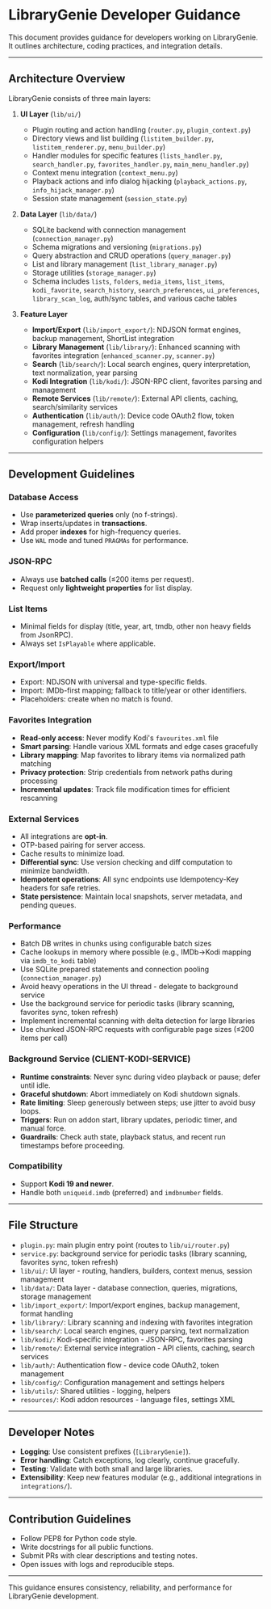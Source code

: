 # LibraryGenie Developer Guidance

This document provides guidance for developers working on LibraryGenie. It outlines architecture, coding practices, and integration details.

---

## Architecture Overview

LibraryGenie consists of three main layers:

1. **UI Layer** (`lib/ui/`)
   - Plugin routing and action handling (`router.py`, `plugin_context.py`)
   - Directory views and list building (`listitem_builder.py`, `listitem_renderer.py`, `menu_builder.py`)
   - Handler modules for specific features (`lists_handler.py`, `search_handler.py`, `favorites_handler.py`, `main_menu_handler.py`)
   - Context menu integration (`context_menu.py`)
   - Playback actions and info dialog hijacking (`playback_actions.py`, `info_hijack_manager.py`)
   - Session state management (`session_state.py`)

2. **Data Layer** (`lib/data/`)
   - SQLite backend with connection management (`connection_manager.py`)
   - Schema migrations and versioning (`migrations.py`)
   - Query abstraction and CRUD operations (`query_manager.py`)
   - List and library management (`list_library_manager.py`)
   - Storage utilities (`storage_manager.py`)
   - Schema includes `lists`, `folders`, `media_items`, `list_items`, `kodi_favorite`, `search_history`, `search_preferences`, `ui_preferences`, `library_scan_log`, auth/sync tables, and various cache tables

3. **Feature Layer**
   - **Import/Export** (`lib/import_export/`): NDJSON format engines, backup management, ShortList integration
   - **Library Management** (`lib/library/`): Enhanced scanning with favorites integration (`enhanced_scanner.py`, `scanner.py`)
   - **Search** (`lib/search/`): Local search engines, query interpretation, text normalization, year parsing
   - **Kodi Integration** (`lib/kodi/`): JSON-RPC client, favorites parsing and management
   - **Remote Services** (`lib/remote/`): External API clients, caching, search/similarity services
   - **Authentication** (`lib/auth/`): Device code OAuth2 flow, token management, refresh handling
   - **Configuration** (`lib/config/`): Settings management, favorites configuration helpers

---

## Development Guidelines

### Database Access
- Use **parameterized queries** only (no f-strings).  
- Wrap inserts/updates in **transactions**.  
- Add proper **indexes** for high-frequency queries.  
- Use `WAL` mode and tuned `PRAGMAs` for performance.

### JSON-RPC
- Always use **batched calls** (≤200 items per request).  
- Request only **lightweight properties** for list display.  

### List Items
- Minimal fields for display (title, year, art, tmdb, other non heavy fields from JsonRPC).  
- Always set `IsPlayable` where applicable.

### Export/Import
- Export: NDJSON with universal and type-specific fields.  
- Import: IMDb-first mapping; fallback to title/year or other identifiers.  
- Placeholders: create when no match is found.

### Favorites Integration
- **Read-only access**: Never modify Kodi's `favourites.xml` file
- **Smart parsing**: Handle various XML formats and edge cases gracefully
- **Library mapping**: Map favorites to library items via normalized path matching
- **Privacy protection**: Strip credentials from network paths during processing
- **Incremental updates**: Track file modification times for efficient rescanning

### External Services
- All integrations are **opt-in**.  
- OTP-based pairing for server access.  
- Cache results to minimize load.
- **Differential sync**: Use version checking and diff computation to minimize bandwidth.
- **Idempotent operations**: All sync endpoints use Idempotency-Key headers for safe retries.
- **State persistence**: Maintain local snapshots, server metadata, and pending queues.

### Performance
- Batch DB writes in chunks using configurable batch sizes
- Cache lookups in memory where possible (e.g., IMDb→Kodi mapping via `imdb_to_kodi` table)
- Use SQLite prepared statements and connection pooling (`connection_manager.py`)
- Avoid heavy operations in the UI thread - delegate to background service
- Use the background service for periodic tasks (library scanning, favorites sync, token refresh)
- Implement incremental scanning with delta detection for large libraries
- Use chunked JSON-RPC requests with configurable page sizes (≤200 items per call)

### Background Service (CLIENT-KODI-SERVICE)
- **Runtime constraints**: Never sync during video playback or pause; defer until idle.
- **Graceful shutdown**: Abort immediately on Kodi shutdown signals.
- **Rate limiting**: Sleep generously between steps; use jitter to avoid busy loops.
- **Triggers**: Run on addon start, library updates, periodic timer, and manual force.
- **Guardrails**: Check auth state, playback status, and recent run timestamps before proceeding.

### Compatibility
- Support **Kodi 19 and newer**.  
- Handle both `uniqueid.imdb` (preferred) and `imdbnumber` fields.  

---

## File Structure

- `plugin.py`: main plugin entry point (routes to `lib/ui/router.py`)
- `service.py`: background service for periodic tasks (library scanning, favorites sync, token refresh)
- `lib/ui/`: UI layer - routing, handlers, builders, context menus, session management
- `lib/data/`: Data layer - database connection, queries, migrations, storage management
- `lib/import_export/`: Import/export engines, backup management, format handling
- `lib/library/`: Library scanning and indexing with favorites integration
- `lib/search/`: Local search engines, query parsing, text normalization
- `lib/kodi/`: Kodi-specific integration - JSON-RPC, favorites parsing
- `lib/remote/`: External service integration - API clients, caching, search services
- `lib/auth/`: Authentication flow - device code OAuth2, token management
- `lib/config/`: Configuration management and settings helpers
- `lib/utils/`: Shared utilities - logging, helpers
- `resources/`: Kodi addon resources - language files, settings XML

---

## Developer Notes

- **Logging**: Use consistent prefixes (`[LibraryGenie]`).  
- **Error handling**: Catch exceptions, log clearly, continue gracefully.  
- **Testing**: Validate with both small and large libraries.  
- **Extensibility**: Keep new features modular (e.g., additional integrations in `integrations/`).  

---

## Contribution Guidelines

- Follow PEP8 for Python code style.  
- Write docstrings for all public functions.  
- Submit PRs with clear descriptions and testing notes.  
- Open issues with logs and reproducible steps.  

---

This guidance ensures consistency, reliability, and performance for LibraryGenie development.
